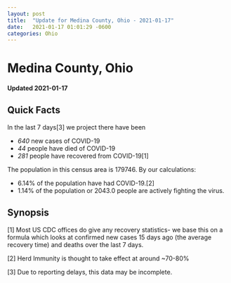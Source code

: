 ```yaml
---
layout: post
title:  "Update for Medina County, Ohio - 2021-01-17"
date:   2021-01-17 01:01:29 -0600
categories: Ohio
---
```


# Medina County, Ohio
#### Updated 2021-01-17

## Quick Facts

In the last 7 days[3] we project there have been
- *640* new cases of COVID-19
- *44* people have died of COVID-19
- *281* people have recovered from COVID-19[1]

The population in this census area is 179746. By our calculations:
- 6.14% of the population have had COVID-19.[2]
- 1.14% of the population or 2043.0 people are actively fighting the virus.

## Synopsis




[1] Most US CDC offices do give any recovery statistics- we base this on a formula which looks at confirmed new cases
15 days ago (the average recovery time) and deaths over the last 7 days.

[2] Herd Immunity is thought to take effect at around ~70-80%

[3] Due to reporting delays, this data may be incomplete.
 
    